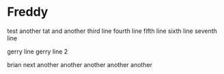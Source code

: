 Freddy
======

test
another tat
and another
third line
fourth line
fifth line
sixth line
seventh line

gerry line
gerry line 2

brian next
another
another
another
another
another
